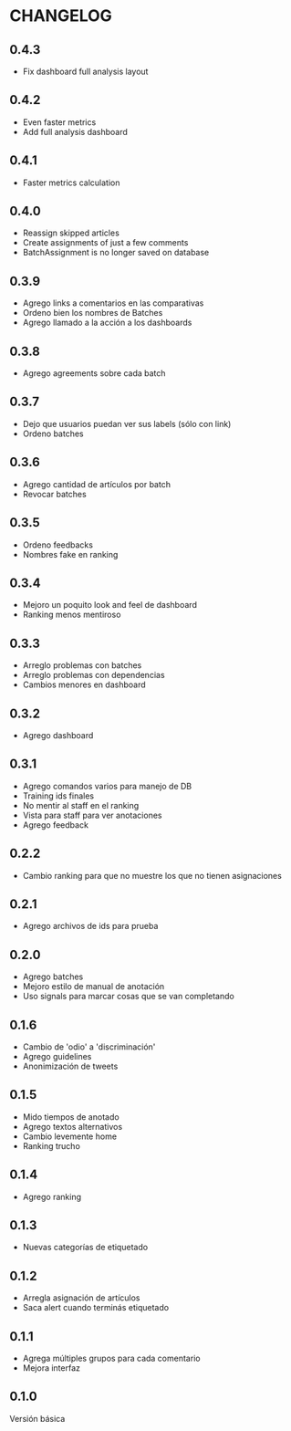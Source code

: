 # CHANGELOG
## 0.4.3

- Fix dashboard full analysis layout

## 0.4.2
- Even faster metrics
- Add full analysis dashboard

## 0.4.1
- Faster metrics calculation

## 0.4.0

- Reassign skipped articles
- Create assignments of just a few comments
- BatchAssignment is no longer saved on database

## 0.3.9

- Agrego links a comentarios en las comparativas
- Ordeno bien los nombres de Batches
- Agrego llamado a la acción a los dashboards

## 0.3.8

- Agrego agreements sobre cada batch

## 0.3.7

- Dejo que usuarios puedan ver sus labels (sólo con link)
- Ordeno batches

## 0.3.6

- Agrego cantidad de artículos por batch
- Revocar batches

## 0.3.5

- Ordeno feedbacks
- Nombres fake en ranking

## 0.3.4

- Mejoro un poquito look and feel de dashboard
- Ranking menos mentiroso

## 0.3.3

- Arreglo problemas con batches
- Arreglo problemas con dependencias
- Cambios menores en dashboard

## 0.3.2

- Agrego dashboard


## 0.3.1

- Agrego comandos varios para manejo de DB
- Training ids finales
- No mentir al staff en el ranking
- Vista para staff para ver anotaciones
- Agrego feedback

## 0.2.2

- Cambio ranking para que no muestre los que no tienen asignaciones

## 0.2.1

- Agrego archivos de ids para prueba

## 0.2.0


- Agrego batches
- Mejoro estilo de manual de anotación
- Uso signals para marcar cosas que se van completando


## 0.1.6

- Cambio de 'odio' a 'discriminación'
- Agrego guidelines
- Anonimización de tweets

## 0.1.5

- Mido tiempos de anotado
- Agrego textos alternativos
- Cambio levemente home
- Ranking trucho

## 0.1.4

- Agrego ranking

## 0.1.3

- Nuevas categorías de etiquetado

## 0.1.2

- Arregla asignación de artículos
- Saca alert cuando terminás etiquetado

## 0.1.1

- Agrega múltiples grupos para cada comentario
- Mejora interfaz

## 0.1.0

Versión básica
